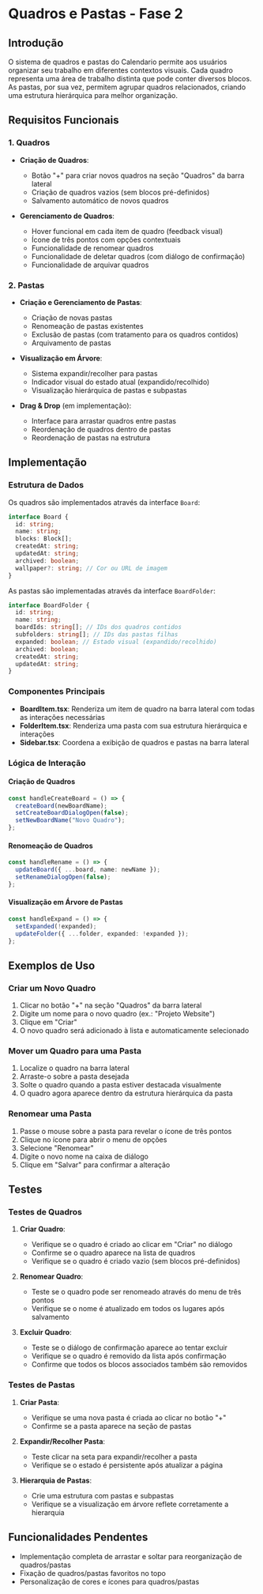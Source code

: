 
# Quadros e Pastas - Fase 2

## Introdução

O sistema de quadros e pastas do Calendario permite aos usuários organizar seu trabalho em diferentes contextos visuais. Cada quadro representa uma área de trabalho distinta que pode conter diversos blocos. As pastas, por sua vez, permitem agrupar quadros relacionados, criando uma estrutura hierárquica para melhor organização.

## Requisitos Funcionais

### 1. Quadros

- **Criação de Quadros**:
  - Botão "+" para criar novos quadros na seção "Quadros" da barra lateral
  - Criação de quadros vazios (sem blocos pré-definidos)
  - Salvamento automático de novos quadros

- **Gerenciamento de Quadros**:
  - Hover funcional em cada item de quadro (feedback visual)
  - Ícone de três pontos com opções contextuais
  - Funcionalidade de renomear quadros
  - Funcionalidade de deletar quadros (com diálogo de confirmação)
  - Funcionalidade de arquivar quadros

### 2. Pastas

- **Criação e Gerenciamento de Pastas**:
  - Criação de novas pastas
  - Renomeação de pastas existentes
  - Exclusão de pastas (com tratamento para os quadros contidos)
  - Arquivamento de pastas

- **Visualização em Árvore**:
  - Sistema expandir/recolher para pastas
  - Indicador visual do estado atual (expandido/recolhido)
  - Visualização hierárquica de pastas e subpastas

- **Drag & Drop** (em implementação):
  - Interface para arrastar quadros entre pastas
  - Reordenação de quadros dentro de pastas
  - Reordenação de pastas na estrutura

## Implementação

### Estrutura de Dados

Os quadros são implementados através da interface `Board`:

```typescript
interface Board {
  id: string;
  name: string;
  blocks: Block[];
  createdAt: string;
  updatedAt: string;
  archived: boolean;
  wallpaper?: string; // Cor ou URL de imagem
}
```

As pastas são implementadas através da interface `BoardFolder`:

```typescript
interface BoardFolder {
  id: string;
  name: string;
  boardIds: string[]; // IDs dos quadros contidos
  subfolders: string[]; // IDs das pastas filhas
  expanded: boolean; // Estado visual (expandido/recolhido)
  archived: boolean;
  createdAt: string;
  updatedAt: string;
}
```

### Componentes Principais

- **BoardItem.tsx**: Renderiza um item de quadro na barra lateral com todas as interações necessárias
- **FolderItem.tsx**: Renderiza uma pasta com sua estrutura hierárquica e interações
- **Sidebar.tsx**: Coordena a exibição de quadros e pastas na barra lateral

### Lógica de Interação

#### Criação de Quadros
```typescript
const handleCreateBoard = () => {
  createBoard(newBoardName);
  setCreateBoardDialogOpen(false);
  setNewBoardName("Novo Quadro");
};
```

#### Renomeação de Quadros
```typescript
const handleRename = () => {
  updateBoard({ ...board, name: newName });
  setRenameDialogOpen(false);
};
```

#### Visualização em Árvore de Pastas
```typescript
const handleExpand = () => {
  setExpanded(!expanded);
  updateFolder({ ...folder, expanded: !expanded });
};
```

## Exemplos de Uso

### Criar um Novo Quadro

1. Clicar no botão "+" na seção "Quadros" da barra lateral
2. Digite um nome para o novo quadro (ex.: "Projeto Website")
3. Clique em "Criar"
4. O novo quadro será adicionado à lista e automaticamente selecionado

### Mover um Quadro para uma Pasta

1. Localize o quadro na barra lateral
2. Arraste-o sobre a pasta desejada
3. Solte o quadro quando a pasta estiver destacada visualmente
4. O quadro agora aparece dentro da estrutura hierárquica da pasta

### Renomear uma Pasta

1. Passe o mouse sobre a pasta para revelar o ícone de três pontos
2. Clique no ícone para abrir o menu de opções
3. Selecione "Renomear"
4. Digite o novo nome na caixa de diálogo
5. Clique em "Salvar" para confirmar a alteração

## Testes

### Testes de Quadros

1. **Criar Quadro**:
   - Verifique se o quadro é criado ao clicar em "Criar" no diálogo
   - Confirme se o quadro aparece na lista de quadros
   - Verifique se o quadro é criado vazio (sem blocos pré-definidos)

2. **Renomear Quadro**:
   - Teste se o quadro pode ser renomeado através do menu de três pontos
   - Verifique se o nome é atualizado em todos os lugares após salvamento

3. **Excluir Quadro**:
   - Teste se o diálogo de confirmação aparece ao tentar excluir
   - Verifique se o quadro é removido da lista após confirmação
   - Confirme que todos os blocos associados também são removidos

### Testes de Pastas

1. **Criar Pasta**:
   - Verifique se uma nova pasta é criada ao clicar no botão "+"
   - Confirme se a pasta aparece na seção de pastas

2. **Expandir/Recolher Pasta**:
   - Teste clicar na seta para expandir/recolher a pasta
   - Verifique se o estado é persistente após atualizar a página

3. **Hierarquia de Pastas**:
   - Crie uma estrutura com pastas e subpastas
   - Verifique se a visualização em árvore reflete corretamente a hierarquia

## Funcionalidades Pendentes

- Implementação completa de arrastar e soltar para reorganização de quadros/pastas
- Fixação de quadros/pastas favoritos no topo
- Personalização de cores e ícones para quadros/pastas
